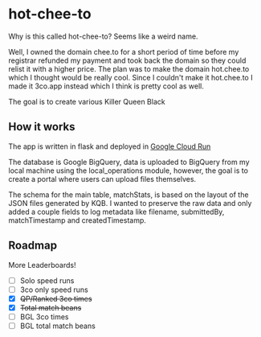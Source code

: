 # hot-chee-to

Why is this called hot-chee-to? Seems like a weird name.

Well, I owned the domain chee.to for a short period of time before my registrar refunded my payment and took back the domain so they could relist it with a higher price. The plan was to make the domain hot.chee.to which I thought would be really cool. Since I couldn't make it hot.chee.to I made it 3co.app instead which I think is pretty cool as well.

The goal is to create various Killer Queen Black

## How it works

The app is written in flask and deployed in 
[Google Cloud Run](https://cloud.google.com/run)  

The database is Google BigQuery, data is uploaded to BigQuery from my local machine 
using the local_operations module, however, the goal is to create a portal where 
users can upload files themselves.

The schema for the main table, matchStats, is based on the layout of the JSON files 
generated by KQB. I wanted to preserve the raw data and only added a couple fields 
to log metadata like filename, submittedBy, matchTimestamp and createdTimestamp.

## Roadmap

More Leaderboards!
- [ ] Solo speed runs
- [ ] 3co only speed runs
- [x] ~~QP/Ranked 3co times~~
- [x] ~~Total match beans~~
- [ ] BGL 3co times
- [ ] BGL total match beans